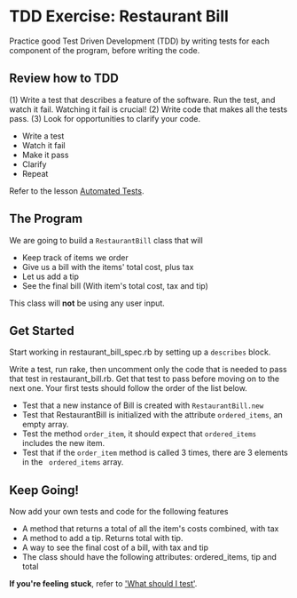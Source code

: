 # TDD Exercise: Restaurant Bill

Practice good Test Driven Development (TDD) by writing tests for each component of the program, before writing the code.


## Review how to TDD

(1) Write a test that describes a feature of the software. Run the test, and watch it fail. Watching it fail is crucial! (2) Write code that makes all the tests pass. (3) Look for opportunities to clarify your code.

- Write a test
- Watch it fail
- Make it pass
- Clarify
- Repeat

Refer to the lesson [Automated Tests](https://github.com/Ada-Developers-Academy/textbook-curriculum/blob/master/00-programming-fundamentals/08-intro-to-automated-tests.md).


## The Program
We are going to build a ```RestaurantBill``` class that will
- Keep track of items we order
- Give us a bill with the items' total cost, plus tax
- Let us add a tip
- See the final bill (With item's total cost, tax and tip)


This class will __not__ be using any user input.



## Get Started


Start working in restaurant_bill_spec.rb by setting up a ```describes``` block.

Write a test, run rake, then uncomment only the code that is needed to pass that test in restaurant_bill.rb. Get that test to pass before moving on to the next one. Your first tests should follow the order of the list below. 


- Test that a new instance of Bill is created with ```RestaurantBill.new```
- Test that RestaurantBill is initialized with the attribute ```ordered_items```, an empty array.
- Test the method ```order_item```, it should expect that ```ordered_items``` includes the new item.
- Test that if the ``order_item`` method is called 3 times, there are 3 elements in the ``` ordered_items``` array.


## Keep Going!
Now add your own tests and code for the following features

- A method that returns a total of all the item's costs combined, with tax
- A method to add a tip. Returns total with tip.
- A way to see the final cost of a bill, with tax and tip
- The class should have the following attributes: ordered_items, tip and total



**If you're feeling stuck**, refer to ['What should I test'](https://github.com/Ada-Developers-Academy/textbook-curriculum/blob/master/00-programming-fundamentals/08-intro-to-automated-tests.md#what-should-i-test).
